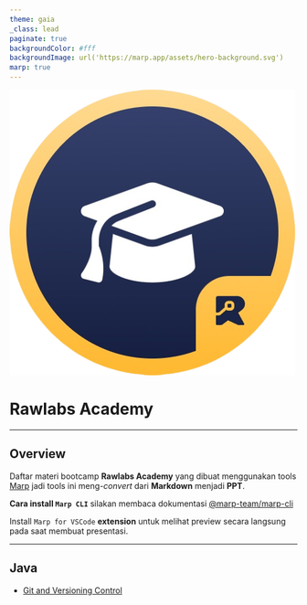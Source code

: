 ```yaml
---
theme: gaia
_class: lead
paginate: true
backgroundColor: #fff
backgroundImage: url('https://marp.app/assets/hero-background.svg')
marp: true
---
```


![bg left:40% 60%](./images/rawlabs-academy-logo.png)
# **Rawlabs** Academy

---
## Overview
Daftar materi bootcamp **Rawlabs Academy** yang dibuat menggunakan tools [Marp](https://marp.app) jadi tools ini meng-*convert* dari **Markdown** menjadi **PPT**.

**Cara install `Marp CLI`** silakan membaca dokumentasi [@marp-team/marp-cli](https://github.com/marp-team/marp-cli)

Install `Marp for VSCode` **extension** untuk melihat preview secara langsung pada saat membuat presentasi.

___
## Java
- [Git and Versioning Control](https://github.com/rawlabs-academy/materi-java/00-git-and-versioning-control.md)